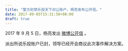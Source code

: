 ```yaml
---
title: "警方封禁乐投天下对公账户，杨亮发布公开信。"
date: 2017-09-05T15:31:50+08:00
draft: true
---
```


2017 年 9 月 5 日，杨亮发出 [微博公开信](https://m.weibo.cn/u/2039937403?uid=2039937403&luicode=10000011&lfid=1076032039937403&featurecode=20000320) 。

派出所说乐投账户已封，领导已经开会商议此次事件解决方案。